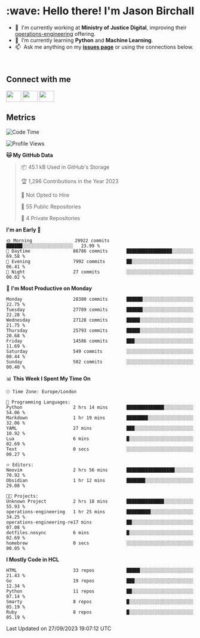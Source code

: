 <h1 align="left" id="jason-title">:wave: Hello there! I'm Jason Birchall</h1>

- :office: &nbsp;I'm currently working at **Ministry of Justice Digital**, improving their [operations-engineering](https://github.com/ministryofjustice/operations-engineering) offering.
- :seedling: &nbsp;I’m currently learning **Python** and **Machine Learning**.
- :mailbox: &nbsp;Ask me anything on my **[issues page]** or using the connections below.


<br>

<h2>Connect with me</h2>
<p>
<a href="https://twitter.com/jsonBirchall" target="blank"><img align="center" src="https://cdn.jsdelivr.net/npm/simple-icons@3.0.1/icons/twitter.svg" alt="" height="30" width="40" /></a>
<a href="https://keybase.io/json0" target="blank"><img align="center" src="https://cdn.jsdelivr.net/npm/simple-icons@3.0.1/icons/keybase.svg" alt="" height="30" width="40" /></a>
<a href="https://www.reddit.com/user/kakorate" target="blank"><img align="center" src="https://cdn.jsdelivr.net/npm/simple-icons@3.0.1/icons/reddit.svg" alt="" height="30" width="40" /></a>
</p>

<h2>Metrics</h2>

<!--START_SECTION:waka-->
![Code Time](http://img.shields.io/badge/Code%20Time-1%2C212%20hrs%2015%20mins-blue)

![Profile Views](http://img.shields.io/badge/Profile%20Views-0-blue)

**🐱 My GitHub Data** 

> 📦 45.1 kB Used in GitHub's Storage 
 > 
> 🏆 1,296 Contributions in the Year 2023
 > 
> 🚫 Not Opted to Hire
 > 
> 📜 55 Public Repositories 
 > 
> 🔑 4 Private Repositories 
 > 
**I'm an Early 🐤** 

```text
🌞 Morning                29922 commits       ██████░░░░░░░░░░░░░░░░░░░   23.99 % 
🌆 Daytime                86786 commits       █████████████████░░░░░░░░   69.58 % 
🌃 Evening                7992 commits        ██░░░░░░░░░░░░░░░░░░░░░░░   06.41 % 
🌙 Night                  27 commits          ░░░░░░░░░░░░░░░░░░░░░░░░░   00.02 % 
```
📅 **I'm Most Productive on Monday** 

```text
Monday                   28380 commits       ██████░░░░░░░░░░░░░░░░░░░   22.75 % 
Tuesday                  27789 commits       ██████░░░░░░░░░░░░░░░░░░░   22.28 % 
Wednesday                27128 commits       █████░░░░░░░░░░░░░░░░░░░░   21.75 % 
Thursday                 25793 commits       █████░░░░░░░░░░░░░░░░░░░░   20.68 % 
Friday                   14586 commits       ███░░░░░░░░░░░░░░░░░░░░░░   11.69 % 
Saturday                 549 commits         ░░░░░░░░░░░░░░░░░░░░░░░░░   00.44 % 
Sunday                   502 commits         ░░░░░░░░░░░░░░░░░░░░░░░░░   00.40 % 
```


📊 **This Week I Spent My Time On** 

```text
🕑︎ Time Zone: Europe/London

💬 Programming Languages: 
Python                   2 hrs 14 mins       ██████████████░░░░░░░░░░░   54.06 % 
Markdown                 1 hr 19 mins        ████████░░░░░░░░░░░░░░░░░   32.06 % 
YAML                     27 mins             ███░░░░░░░░░░░░░░░░░░░░░░   10.92 % 
Lua                      6 mins              █░░░░░░░░░░░░░░░░░░░░░░░░   02.69 % 
Text                     0 secs              ░░░░░░░░░░░░░░░░░░░░░░░░░   00.27 % 

🔥 Editors: 
Neovim                   2 hrs 56 mins       ██████████████████░░░░░░░   70.92 % 
Obsidian                 1 hr 12 mins        ███████░░░░░░░░░░░░░░░░░░   29.08 % 

🐱‍💻 Projects: 
Unknown Project          2 hrs 18 mins       ██████████████░░░░░░░░░░░   55.93 % 
operations-engineering   1 hr 25 mins        █████████░░░░░░░░░░░░░░░░   34.25 % 
operations-engineering-re17 mins             ██░░░░░░░░░░░░░░░░░░░░░░░   07.08 % 
dotfiles.nosync          6 mins              █░░░░░░░░░░░░░░░░░░░░░░░░   02.69 % 
homebrew                 0 secs              ░░░░░░░░░░░░░░░░░░░░░░░░░   00.05 % 
```

**I Mostly Code in HCL** 

```text
HTML                     33 repos            █████░░░░░░░░░░░░░░░░░░░░   21.43 % 
Go                       19 repos            ███░░░░░░░░░░░░░░░░░░░░░░   12.34 % 
Python                   11 repos            ██░░░░░░░░░░░░░░░░░░░░░░░   07.14 % 
Smarty                   8 repos             █░░░░░░░░░░░░░░░░░░░░░░░░   05.19 % 
Ruby                     8 repos             █░░░░░░░░░░░░░░░░░░░░░░░░   05.19 % 
```




 Last Updated on 27/09/2023 19:07:12 UTC
<!--END_SECTION:waka-->

<!-- links -->

[issues page]: https://github.com/jasonBirchall/jasonBirchall/issues "jasonBirchall/issues"
